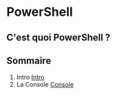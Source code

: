# PowerShell

## C'est quoi PowerShell ?

## Sommaire

1) Intro [Intro](https://github.com/Flodagnas/FlorianDAGNAS_Linux/blob/main/Cours_PowerShell/Intro.md)
2) La Console [Console](https://github.com/Flodagnas/FlorianDAGNAS_Linux/blob/main/Cours_PowerShell/Console.md)
